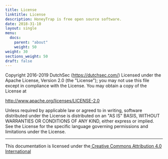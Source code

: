 ```yaml
---
title: License
linktitle: License
description: HoneyTrap is free open source software.
date: 2018-31-10
layout: single
menu:
  docs:
    parent: "about"
    weight: 50
weight: 30
sections_weight: 50
draft: false
---
```


Copyright 2016-2019 DutchSec (https://dutchsec.com/)
Licensed under the Apache License, Version 2.0 (the "License");
you may not use this file except in compliance with the License.
You may obtain a copy of the License at

http://www.apache.org/licenses/LICENSE-2.0

Unless required by applicable law or agreed to in writing, software
distributed under the License is distributed on an "AS IS" BASIS,
WITHOUT WARRANTIES OR CONDITIONS OF ANY KIND, either express or implied.
See the License for the specific language governing permissions and
limitations under the License.

<hr>

This documentation is licensed under the[ Creative Commons Attribution 4.0 International](https://github.com/honeytrap/honeytrap-docs/blob/master/LICENSE)
